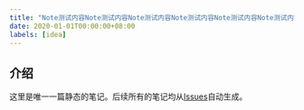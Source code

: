 ```yaml
---
title: "Note测试内容Note测试内容Note测试内容Note测试内容Note测试内容Note测试内容"
date: 2020-01-01T00:00:00+08:00
labels: [idea]
---
```


## 介绍

这里是唯一一篇静态的笔记。后续所有的笔记均从[Issues](https://github.com/saltbo/blog/issues)自动生成。


